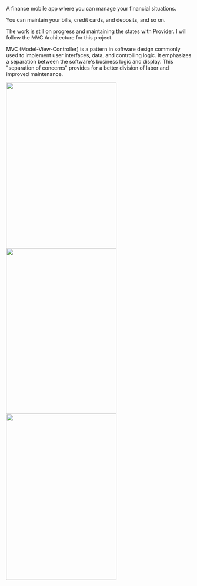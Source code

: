 A finance mobile app where you can manage your financial situations.

You can maintain your bills, credit cards, and deposits, and so on.

The work is still on progress and maintaining the states with Provider. I will follow the MVC Architecture for this project.

MVC (Model-View-Controller) is a pattern in software design commonly used to implement user interfaces, data, and controlling logic. It emphasizes a separation between the software's business logic and display. This "separation of concerns" provides for a better division of labor and improved maintenance.

<img src="https://user-images.githubusercontent.com/75217894/191933593-6ac54d2a-e3f0-48da-a9dc-6aa3e37c8476.png" width="300" height="450" />

<img src="https://user-images.githubusercontent.com/75217894/191933997-d0a7e1e3-4181-4a5f-ad77-8b973b282665.png" width="300" height="450" />

<img src="https://user-images.githubusercontent.com/75217894/191934011-3488cb4c-c0b4-430f-859c-5d5376b8625d.png" width="300" height="450" />

